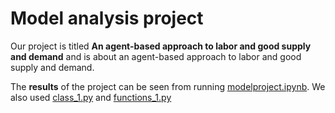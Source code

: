 # Model analysis project

Our project is titled **An agent-based approach to labor and good supply and demand** and is about an agent-based approach to labor and good supply and demand.

The **results** of the project can be seen from running [modelproject.ipynb](modelproject.ipynb).
We also used [class_1.py](class_1.py) and [functions_1.py](functions_1.py)

